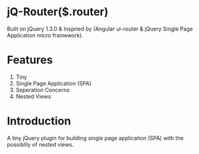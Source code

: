 jQ-Router($.router)
===================
Built on jQuery 1.3.0 & Inspried by (Angular ui-router & jQuery Single Page Application micro framework).

# Features
1. Tiny
2. Single Page Application (SPA)
3. Seperation Concerns
4. Nested Views

# Introduction
A tiny jQuery plugin for building single page application (SPA) with the possiblily of nested views.


